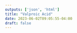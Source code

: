```yaml
---
outputs: ['json', 'html']
title: "Valproic Acid"
date: 2023-06-02T09:05:55-04:00
draft: false
---
```

